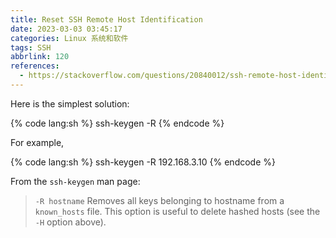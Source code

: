 ```yaml
---
title: Reset SSH Remote Host Identification
date: 2023-03-03 03:45:17
categories: Linux 系统和软件 
tags: SSH
abbrlink: 120
references:
  - https://stackoverflow.com/questions/20840012/ssh-remote-host-identification-has-changed
---
```

Here is the simplest solution:

{% code lang:sh %}
ssh-keygen -R <host>
{% endcode %}

For example,

{% code lang:sh %}
ssh-keygen -R 192.168.3.10
{% endcode %}

From the `ssh-keygen` man page:

> `-R hostname` Removes all keys belonging to hostname from a `known_hosts` file. This option is useful to delete hashed hosts (see the `-H` option above).
